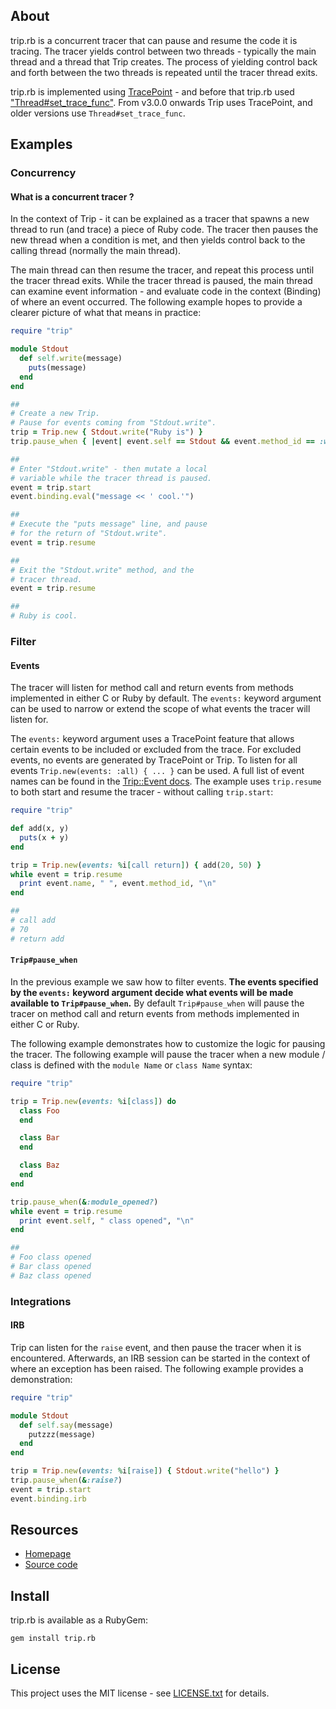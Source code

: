 ## About

trip.rb is a concurrent tracer that can pause and resume the code
it is tracing. The tracer yields control between two threads - typically
the main thread and a thread that Trip creates. The process of yielding
control back and forth between the two threads is repeated until the tracer
thread exits.

trip.rb is implemented using [TracePoint](https://docs.w3cub.com/ruby~3/tracepoint) -
and before that trip.rb used ["Thread#set_trace_func"](https://docs.w3cub.com/ruby~3/thread#method-i-set_trace_func).
From v3.0.0 onwards Trip uses TracePoint, and older versions use `Thread#set_trace_func`.

## Examples

### Concurrency

#### What is a concurrent tracer ?

In the context of Trip - it can be explained as a tracer that spawns a new thread
to run (and trace) a piece of Ruby code. The tracer then pauses the new thread
when a condition is met, and then yields control back to the calling thread
(normally the main thread).

The main thread can then resume the tracer, and repeat this process until the
tracer thread exits. While the tracer thread is paused, the main thread can examine
event information - and evaluate code in the context (Binding) of where an event
occurred. The following example hopes to provide a clearer picture of what that means
in practice:

```ruby
require "trip"

module Stdout
  def self.write(message)
    puts(message)
  end
end

##
# Create a new Trip.
# Pause for events coming from "Stdout.write".
trip = Trip.new { Stdout.write("Ruby is") }
trip.pause_when { |event| event.self == Stdout && event.method_id == :write }

##
# Enter "Stdout.write" - then mutate a local
# variable while the tracer thread is paused.
event = trip.start
event.binding.eval("message << ' cool.'")

##
# Execute the "puts message" line, and pause
# for the return of "Stdout.write".
event = trip.resume

##
# Exit the "Stdout.write" method, and the
# tracer thread.
event = trip.resume

##
# Ruby is cool.
```

### Filter

#### Events

The tracer will listen for method call and return events from methods
implemented in either C or Ruby by default. The `events:` keyword
argument can be used to narrow or extend the scope of what events the
tracer will listen for.

The `events:` keyword argument uses a TracePoint feature
that allows certain events to be included or excluded from
the trace. For excluded events, no events are generated by
TracePoint or Trip. To listen for all events `Trip.new(events: :all) { ... }`
can be used. A full list of event names can be found in the
[Trip::Event docs](https://0x1eef.github.io/x/trip.rb/Trip/Event.html). The example
uses `trip.resume` to both start and resume the tracer - without calling `trip.start`:

```ruby
require "trip"

def add(x, y)
  puts(x + y)
end

trip = Trip.new(events: %i[call return]) { add(20, 50) }
while event = trip.resume
  print event.name, " ", event.method_id, "\n"
end

##
# call add
# 70
# return add
```

#### `Trip#pause_when`

In the previous example we saw how to filter events.
**The events specified by the `events:` keyword argument
decide what events will be made available to `Trip#pause_when`.**
By default `Trip#pause_when` will pause the tracer on method call
and return events from methods implemented in either C or Ruby.

The following example demonstrates how to customize the logic for pausing
the tracer. The following example will pause the tracer when a new module / class
is defined with the `module Name` or `class Name` syntax:

```ruby
require "trip"

trip = Trip.new(events: %i[class]) do
  class Foo
  end

  class Bar
  end

  class Baz
  end
end

trip.pause_when(&:module_opened?)
while event = trip.resume
  print event.self, " class opened", "\n"
end

##
# Foo class opened
# Bar class opened
# Baz class opened
```

### Integrations

#### IRB

Trip can listen for the `raise` event, and then pause the tracer when
it is encountered. Afterwards, an IRB session can be started in the context
of where an exception has been raised. The following example provides a
demonstration:

```ruby
require "trip"

module Stdout
  def self.say(message)
    putzzz(message)
  end
end

trip = Trip.new(events: %i[raise]) { Stdout.write("hello") }
trip.pause_when(&:raise?)
event = trip.start
event.binding.irb
```

## Resources

* [Homepage](https://0x1eef.github.io/x/trip.rb)
* [Source code](https://github.com/0x1eef/trip.rb)

## Install

trip.rb is available as a RubyGem:

    gem install trip.rb

## <a id='license'>License</a>

This project uses the MIT license - see [LICENSE.txt](./LICENSE.txt) for details.

